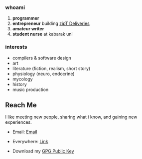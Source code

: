 ### whoami
1. **programmer**
2. **entrepreneur** building [zipT Deliveries](https://ziptdeliveries.com)
3. **amateur writer**
4. **student nurse** at kabarak uni

### interests
- compilers & software design
- art
- literature (fiction, realism, short story)
- physiology (neuro, endocrine)
- mycology
- history
- music production

## Reach Me
I like meeting new people, sharing what i know, and gaining new experiences.

* Email: [Email](mailto:gitahi109@gmail.com)

* Everywhere: [Link](https://opl.to/gth)

* Download my [GPG Public Key](https://keys.openpgp.org/vks/v1/by-fingerprint/FF74311E208CCA6F4A7C983D828D609612C97714)
